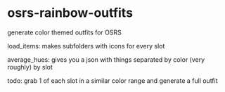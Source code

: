 # osrs-rainbow-outfits
generate color themed outfits for OSRS

load_items: makes subfolders with icons for every slot

average_hues: gives you a json with things separated by color (very roughly) by slot

todo: grab 1 of each slot in a similar color range and generate a full outfit
